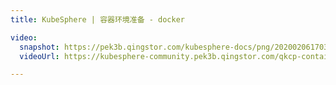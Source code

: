 ```yaml
---
title: KubeSphere | 容器环境准备 - docker

video: 
  snapshot: https://pek3b.qingstor.com/kubesphere-docs/png/20200206170305.png
  videoUrl: https://kubesphere-community.pek3b.qingstor.com/qkcp-container%20foundation/lesson-2/2_container_environment_provision.mp4

---
```

